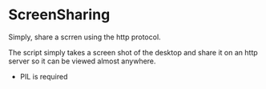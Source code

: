 # ScreenSharing
Simply, share a scrren using the http protocol.

The script simply takes a screen shot of the desktop and share it on an http server so it can be viewed almost anywhere.
* PIL is required
